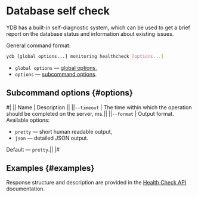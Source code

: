 # Database self check

YDB has a built-in self-diagnostic system, which can be used to get a brief report on the database status and information about existing issues.

General command format:

```bash
ydb [global options...] monitoring healthcheck [options...]
```

* `global options` — [global options](global-options.md),
* `options` — [subcommand options](#options).

## Subcommand options {#options}

#|
|| Name | Description ||
||`--timeout` | The time within which the operation should be completed on the server, ms.||
||`--format` | Output format. Available options:

* `pretty` — short human readable output,
* `json` — detailed JSON output.

Default — `pretty`.||
|#

## Examples {#examples}

Response structure and description are provided in the [Health Check API](../../ydb-sdk/health-check-api.md#response-structure) documentation.
